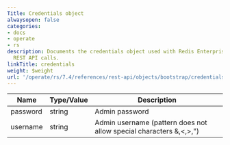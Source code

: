 ```yaml
---
Title: Credentials object
alwaysopen: false
categories:
- docs
- operate
- rs
description: Documents the credentials object used with Redis Enterprise Software
  REST API calls.
linkTitle: credentials
weight: $weight
url: '/operate/rs/7.4/references/rest-api/objects/bootstrap/credentials/'
---
```


| Name | Type/Value | Description |
|------|------------|-------------|
| password   | string       | Admin password |
| username   | string       | Admin username (pattern does not allow special characters &,\<,>,") |
